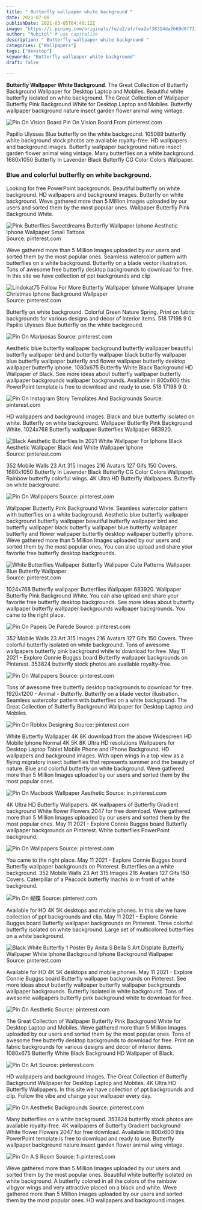 ```yaml
---
title: " Butterfly wallpaper white background "
date: 2021-07-08
publishDate: 2021-03-05T04:40:12Z
image: "https://i.pinimg.com/originals/fe/a2/af/fea2af38314da2669d8f731292fd36df.jpg"
author: "Nubitol" # use capitalize
description: " Butterfly wallpaper white background "
categories: ["Wallpapers"]
tags: ["dekstop"]
keywords: "Butterfly wallpaper white background"
draft: false

---
```



**Butterfly Wallpaper White Background**. The Great Collection of Butterfly Background Wallpaper for Desktop Laptop and Mobiles. Beautiful white butterfly isolated on white background. The Great Collection of Wallpaper Butterfly Pink Background White for Desktop Laptop and Mobiles. Butterfly wallpaper background nature insect garden flower animal wing vintage.

![Pin On Vision Board](https://i.pinimg.com/474x/75/f3/5e/75f35e659d131cfdba792b23040c4982.jpg "Pin On Vision Board")
Pin On Vision Board From pinterest.com


Papilio Ulysses Blue butterfly on the white background. 105089 butterfly white background stock photos are available royalty-free. HD wallpapers and background images. Butterfly wallpaper background nature insect garden flower animal wing vintage. Many butterflies on a white background. 1680x1050 Butterfly In Lavender Black Butterfly CG Color Colors Wallpaper.

### Blue and colorful butterfly on white background.

Looking for free PowerPoint backgrounds. Beautiful butterfly on white background. HD wallpapers and background images. Butterfly on white background. Weve gathered more than 5 Million Images uploaded by our users and sorted them by the most popular ones. Wallpaper Butterfly Pink Background White.


![Pink Butterflies Sweetdreams Butterfly Wallpaper Iphone Aesthetic Iphone Wallpaper Small Tattoos](https://i.pinimg.com/736x/43/1e/27/431e27442b7a6b5e636e6af3d4d40ee4.jpg "Pink Butterflies Sweetdreams Butterfly Wallpaper Iphone Aesthetic Iphone Wallpaper Small Tattoos")
Source: pinterest.com

Weve gathered more than 5 Million Images uploaded by our users and sorted them by the most popular ones. Seamless watercolor pattern with butterflies on a white background. Butterfly on a blade vector illustration. Tons of awesome free butterfly desktop backgrounds to download for free. In this site we have collection of ppt backgrounds and clip.

![Lindokat75 Follow For More Butterfly Wallpaper Iphone Wallpaper Iphone Christmas Iphone Background Wallpaper](https://i.pinimg.com/originals/ea/03/ea/ea03ea270ade707d7aa43f750a54e6f9.jpg "Lindokat75 Follow For More Butterfly Wallpaper Iphone Wallpaper Iphone Christmas Iphone Background Wallpaper")
Source: pinterest.com

Butterfly on white background. Colorful Green Nature Spring. Print on fabric backgrounds for various designs and decor of interior items. 518 17198 9 0. Papilio Ulysses Blue butterfly on the white background.

![Pin On Mariposas](https://i.pinimg.com/originals/ef/83/ee/ef83eee7a84f5cd549ec380b426cc62b.jpg "Pin On Mariposas")
Source: pinterest.com

Aesthetic blue butterfly wallpaper background butterfly wallpaper beautiful butterfly wallpaper bird and butterfly wallpaper black butterfly wallpaper blue butterfly wallpaper butterfly and flower wallpaper butterfly desktop wallpaper butterfly iphone. 1080x675 Butterfly White Black Background HD Wallpaper of Black. See more ideas about butterfly wallpaper butterfly wallpaper backgrounds wallpaper backgrounds. Available in 800x600 this PowerPoint template is free to download and ready to use. 518 17198 9 0.

![Pin On Instagram Story Templates And Backgrounds](https://i.pinimg.com/originals/b0/ef/fd/b0effde606096b7ac62569fb5843374a.png "Pin On Instagram Story Templates And Backgrounds")
Source: pinterest.com

HD wallpapers and background images. Black and blue butterfly isolated on white. Butterfly on white background. Wallpaper Butterfly Pink Background White. 1024x768 Butterfly wallpaper Butterflies Wallpaper 683920.

![Black Aesthetic Butterflies In 2021 White Wallpaper For Iphone Black Aesthetic Wallpaper Black And White Wallpaper Iphone](https://i.pinimg.com/originals/33/03/89/330389b654fac5677fe4f98d847d99ca.jpg "Black Aesthetic Butterflies In 2021 White Wallpaper For Iphone Black Aesthetic Wallpaper Black And White Wallpaper Iphone")
Source: pinterest.com

352 Mobile Walls 23 Art 315 Images 216 Avatars 127 Gifs 150 Covers. 1680x1050 Butterfly In Lavender Black Butterfly CG Color Colors Wallpaper. Rainbow butterfly colorful wings. 4K Ultra HD Butterfly Wallpapers. Butterfly on white background.

![Pin On Wallpapers](https://i.pinimg.com/736x/66/db/d4/66dbd49d9ed12419243363403d4eb071--bee-wallpaper-iphone-mobile-wallpaper.jpg "Pin On Wallpapers")
Source: pinterest.com

Wallpaper Butterfly Pink Background White. Seamless watercolor pattern with butterflies on a white background. Aesthetic blue butterfly wallpaper background butterfly wallpaper beautiful butterfly wallpaper bird and butterfly wallpaper black butterfly wallpaper blue butterfly wallpaper butterfly and flower wallpaper butterfly desktop wallpaper butterfly iphone. Weve gathered more than 5 Million Images uploaded by our users and sorted them by the most popular ones. You can also upload and share your favorite free butterfly desktop backgrounds.

![White Butterflies Wallpaper Butterfly Wallpaper Cute Patterns Wallpaper Blue Butterfly Wallpaper](https://i.pinimg.com/originals/80/d8/38/80d8387b39c211147509f7f2daddf811.jpg "White Butterflies Wallpaper Butterfly Wallpaper Cute Patterns Wallpaper Blue Butterfly Wallpaper")
Source: pinterest.com

1024x768 Butterfly wallpaper Butterflies Wallpaper 683920. Wallpaper Butterfly Pink Background White. You can also upload and share your favorite free butterfly desktop backgrounds. See more ideas about butterfly wallpaper butterfly wallpaper backgrounds wallpaper backgrounds. You came to the right place.

![Pin On Papeis De Parede](https://i.pinimg.com/originals/d9/6b/53/d96b53e71ccfeb9563c0b162f78dc0bc.jpg "Pin On Papeis De Parede")
Source: pinterest.com

352 Mobile Walls 23 Art 315 Images 216 Avatars 127 Gifs 150 Covers. Three colorful butterfly isolated on white background. Tons of awesome wallpapers butterfly pink background white to download for free. May 11 2021 - Explore Connie Buggss board Butterfly wallpaper backgrounds on Pinterest. 353824 butterfly stock photos are available royalty-free.

![Pin On Wallpapers](https://i.pinimg.com/originals/98/6f/be/986fbe01af82f0a02568b822cc96f62b.jpg "Pin On Wallpapers")
Source: pinterest.com

Tons of awesome free butterfly desktop backgrounds to download for free. 1920x1200 - Animal - Butterfly. Butterfly on a blade vector illustration. Seamless watercolor pattern with butterflies on a white background. The Great Collection of Butterfly Background Wallpaper for Desktop Laptop and Mobiles.

![Pin On Roblox Designing](https://i.pinimg.com/originals/d4/7b/ca/d47bca68c796252627a6abe6703814be.png "Pin On Roblox Designing")
Source: pinterest.com

White Butterfly Wallpaper 4K 8K download from the above Widescreen HD Mobile Iphone Normal 4K 5K 8K Ultra HD resolutions Wallpapers for Desktop Laptop Tablet Mobile Phone and iPhone Background. HD wallpapers and background images. With open wings in a top view as a flying migratory insect butterflies that represents summer and the beauty of nature. Blue and colorful butterfly on white background. Weve gathered more than 5 Million Images uploaded by our users and sorted them by the most popular ones.

![Pin On Macbook Wallpaper Aesthetic](https://i.pinimg.com/originals/9d/87/c1/9d87c12eeeb1d37b7b098ddc61f46f0b.png "Pin On Macbook Wallpaper Aesthetic")
Source: in.pinterest.com

4K Ultra HD Butterfly Wallpapers. 4K wallpapers of Butterfly Gradient background White flower Flowers 2047 for free download. Weve gathered more than 5 Million Images uploaded by our users and sorted them by the most popular ones. May 11 2021 - Explore Connie Buggss board Butterfly wallpaper backgrounds on Pinterest. White butterflies PowerPoint background.

![Pin On Wallpapers](https://i.pinimg.com/originals/be/cd/de/becdde6b646d4dd3c604cd2f2c4a03eb.jpg "Pin On Wallpapers")
Source: pinterest.com

You came to the right place. May 11 2021 - Explore Connie Buggss board Butterfly wallpaper backgrounds on Pinterest. Butterflies on a white background. 352 Mobile Walls 23 Art 315 Images 216 Avatars 127 Gifs 150 Covers. Caterpillar of a Peacock butterfly Inachis io in front of white background.

![Pin On 蝴蝶](https://i.pinimg.com/originals/f5/49/a2/f549a2345dbe7be03a45425076df360b.png "Pin On 蝴蝶")
Source: pinterest.com

Available for HD 4K 5K desktops and mobile phones. In this site we have collection of ppt backgrounds and clip. May 11 2021 - Explore Connie Buggss board Butterfly wallpaper backgrounds on Pinterest. Three colorful butterfly isolated on white background. Large set of multicolored butterflies on a white background.

![Black White Butterfly 1 Poster By Anita S Bella S Art Displate Butterfly Wallpaper White Iphone Background Iphone Background Wallpaper](https://i.pinimg.com/originals/39/99/6c/39996ca83efbbcf68a133431b9808eda.jpg "Black White Butterfly 1 Poster By Anita S Bella S Art Displate Butterfly Wallpaper White Iphone Background Iphone Background Wallpaper")
Source: pinterest.com

Available for HD 4K 5K desktops and mobile phones. May 11 2021 - Explore Connie Buggss board Butterfly wallpaper backgrounds on Pinterest. See more ideas about butterfly wallpaper butterfly wallpaper backgrounds wallpaper backgrounds. Butterfly isolated in white background. Tons of awesome wallpapers butterfly pink background white to download for free.

![Pin On Aesthetic](https://i.pinimg.com/474x/63/ba/85/63ba855b4debcf5f35a39d9fa3c2780f.jpg "Pin On Aesthetic")
Source: pinterest.com

The Great Collection of Wallpaper Butterfly Pink Background White for Desktop Laptop and Mobiles. Weve gathered more than 5 Million Images uploaded by our users and sorted them by the most popular ones. Tons of awesome free butterfly desktop backgrounds to download for free. Print on fabric backgrounds for various designs and decor of interior items. 1080x675 Butterfly White Black Background HD Wallpaper of Black.

![Pin On Art](https://i.pinimg.com/originals/61/0a/3b/610a3b27f06a0f14de213ead9c429816.png "Pin On Art")
Source: pinterest.com

HD wallpapers and background images. The Great Collection of Butterfly Background Wallpaper for Desktop Laptop and Mobiles. 4K Ultra HD Butterfly Wallpapers. In this site we have collection of ppt backgrounds and clip. Follow the vibe and change your wallpaper every day.

![Pin On Aesthetic Backgrounds](https://i.pinimg.com/736x/4f/95/a8/4f95a821e17cf31f9aef398d3d182ec5.jpg "Pin On Aesthetic Backgrounds")
Source: pinterest.com

Many butterflies on a white background. 353824 butterfly stock photos are available royalty-free. 4K wallpapers of Butterfly Gradient background White flower Flowers 2047 for free download. Available in 800x600 this PowerPoint template is free to download and ready to use. Butterfly wallpaper background nature insect garden flower animal wing vintage.

![Pin On A S Room](https://i.pinimg.com/originals/fe/a2/af/fea2af38314da2669d8f731292fd36df.jpg "Pin On A S Room")
Source: fi.pinterest.com

Weve gathered more than 5 Million Images uploaded by our users and sorted them by the most popular ones. Beautiful white butterfly isolated on white background. A butterfly colored in all the colors of the rainbow vibgyor wings and very attractive placed on a black and white. Weve gathered more than 5 Million Images uploaded by our users and sorted them by the most popular ones. HD wallpapers and background images.

